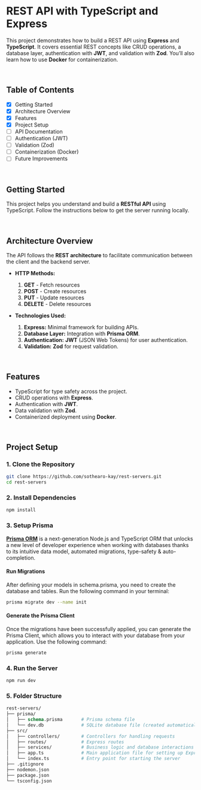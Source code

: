 # REST API with TypeScript and Express

This project demonstrates how to build a REST API using **Express** and **TypeScript**. It covers essential REST concepts like CRUD operations, a database layer, authentication with **JWT**, and validation with **Zod**. You’ll also learn how to use **Docker** for containerization.

<br>

## Table of Contents

- [x] Getting Started
- [x] Architecture Overview
- [x] Features
- [x] Project Setup
- [ ] API Documentation
- [ ] Authentication (JWT)
- [ ] Validation (Zod)
- [ ] Containerization (Docker)
- [ ] Future Improvements

<br>

## Getting Started

This project helps you understand and build a **RESTful API** using TypeScript. Follow the instructions below to get the server running locally.

<br>

## Architecture Overview

The API follows the **REST architecture** to facilitate communication between the client and the backend server.

- **HTTP Methods:**

  1. **GET** - Fetch resources
  2. **POST** - Create resources
  3. **PUT** - Update resources
  4. **DELETE** - Delete resources

- **Technologies Used:**
  1. **Express:** Minimal framework for building APIs.
  2. **Database Layer:** Integration with **Prisma ORM**.
  3. **Authentication:** **JWT** (JSON Web Tokens) for user authentication.
  4. **Validation:** **Zod** for request validation.

<br>

## Features

- TypeScript for type safety across the project.
- CRUD operations with **Express**.
- Authentication with **JWT**.
- Data validation with **Zod**.
- Containerized deployment using **Docker**.

<br>

## Project Setup

### 1. Clone the Repository

```bash
git clone https://github.com/sothearo-kay/rest-servers.git
cd rest-servers
```

### 2. Install Dependencies

```bash
npm install
```

### 3. Setup Prisma

**[Prisma ORM](https://www.prisma.io/docs/orm/overview/introduction/what-is-prisma)** is a next-generation Node.js and TypeScript ORM that unlocks a new level of developer experience when working with databases thanks to its intuitive data model, automated migrations, type-safety & auto-completion.

#### Run Migrations

After defining your models in schema.prisma, you need to create the database and tables. Run the following command in your terminal:

```bash
prisma migrate dev --name init
```

#### Generate the Prisma Client

Once the migrations have been successfully applied, you can generate the Prisma Client, which allows you to interact with your database from your application. Use the following command:

```bash
prisma generate
```

### 4. Run the Server

```bash
npm run dev
```

### 5. Folder Structure

```graphql
rest-servers/
├── prisma/
│   ├── schema.prisma       # Prisma schema file
│   └── dev.db              # SQLite database file (created automatically)
├── src/
│   ├── controllers/        # Controllers for handling requests
│   ├── routes/             # Express routes
│   ├── services/           # Business logic and database interactions
│   ├── app.ts              # Main application file for setting up Express
│   └── index.ts            # Entry point for starting the server
├── .gitignore
├── nodemon.json
├── package.json
└── tsconfig.json
```

